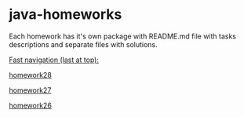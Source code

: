 # java-homeworks

Each homework has it's own package with README.md file with tasks descriptions and separate files with solutions.

<ins>Fast navigation (last at top):</ins>

[homework28](https://github.com/d9d9-Sun/java-homeworks/tree/main/src/homework28)

[homework27](https://github.com/d9d9-Sun/java-homeworks/tree/main/src/homework27)

[homework26](https://github.com/d9d9-Sun/java-homeworks/tree/main/src/homework26)